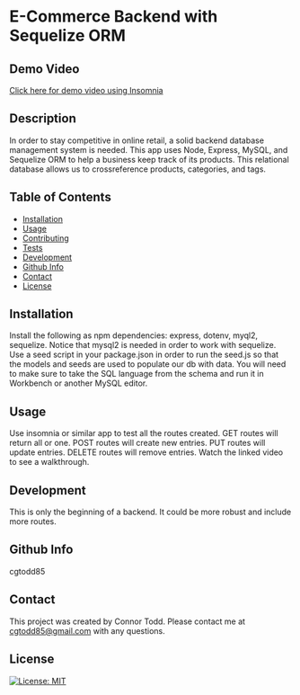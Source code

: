 # E-Commerce Backend with Sequelize ORM

## Demo Video

[Click here for demo video using Insomnia](https://drive.google.com/file/d/1c_Lff_4qOvlpddn-SN26TKSgXywBA7MI/view?usp=sharing)

## Description

In order to stay competitive in online retail, a solid backend database management system is needed. This app uses Node, Express, MySQL, and Sequelize ORM to help a business keep track of its products. This relational database allows us to crossreference products, categories, and tags.

## Table of Contents

- [Installation](#installation)
- [Usage](#usage)
- [Contributing](#contributing)
- [Tests](#tests)
- [Development](#Development)
- [Github Info](#github)
- [Contact](#contact)
- [License](#license)

## Installation

Install the following as npm dependencies: express, dotenv, myql2, sequelize. Notice that mysql2 is needed in order to work with sequelize. Use a seed script in your package.json in order to run the seed.js so that the models and seeds are used to populate our db with data. You will need to make sure to take the SQL language from the schema and run it in Workbench or another MySQL editor.

## Usage

Use insomnia or similar app to test all the routes created. GET routes will return all or one. POST routes will create new entries. PUT routes will update entries. DELETE routes will remove entries. Watch the linked video to see a walkthrough.

## Development

This is only the beginning of a backend. It could be more robust and include more routes.

## Github Info

cgtodd85

## Contact

This project was created by Connor Todd.
Please contact me at cgtodd85@gmail.com with any questions.

## License

[![License: MIT](https://img.shields.io/badge/License-MIT-yellow.svg)](https://opensource.org/licenses/MIT)
